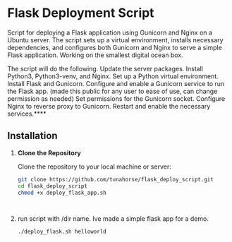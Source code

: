 # Flask Deployment Script

Script for deploying a Flask application using Gunicorn and Nginx on a Ubuntu server. The script sets up a virtual environment, installs necessary dependencies, and configures both Gunicorn and Nginx to serve a simple Flask application. Working on the smallest digital ocean box. 

The script will do the following.
      Update the server packages.
      Install Python3, Python3-venv, and Nginx.
      Set up a Python virtual environment.
      Install Flask and Gunicorn.
      Configure and enable a Gunicorn service to run the Flask app. (made this public for any user to ease of use, can change permission as needed)
      Set permissions for the Gunicorn socket.
      Configure Nginx to reverse proxy to Gunicorn.
      Restart and enable the necessary services.****


## Installation

1. **Clone the Repository**

   Clone the repository to your local machine or server:

   ```bash
   git clone https://github.com/tunahorse/flask_deploy_script.git
   cd flask_deploy_script
   chmod +x deploy_flask_app.sh

  

3. run script with /dir name. Ive made a simple flask app for a demo.
   
    ```bash
   ./deploy_flask.sh helloworld

      
     
